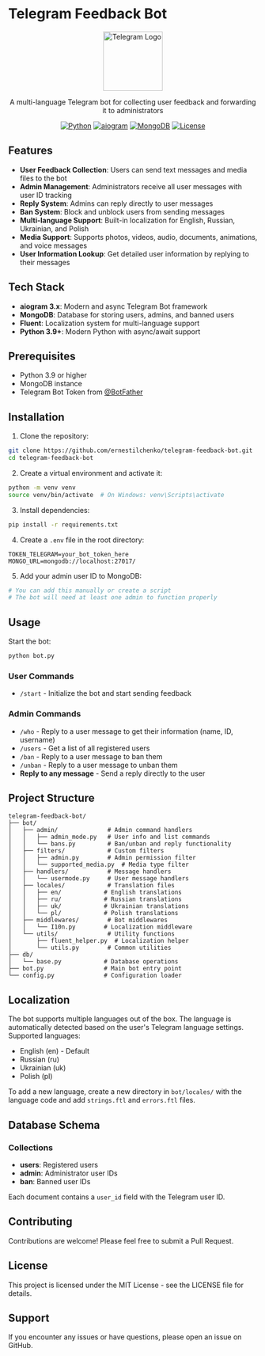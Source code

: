 # Telegram Feedback Bot

<div align="center">
  <img src="https://telegram.org/img/t_logo.png" alt="Telegram Logo" width="120"/>
  
  A multi-language Telegram bot for collecting user feedback and forwarding it to administrators
  
  [![Python](https://img.shields.io/badge/Python-3.9+-blue.svg)](https://www.python.org/downloads/)
  [![aiogram](https://img.shields.io/badge/aiogram-3.x-blue.svg)](https://docs.aiogram.dev/)
  [![MongoDB](https://img.shields.io/badge/MongoDB-4.4+-green.svg)](https://www.mongodb.com/)
  [![License](https://img.shields.io/badge/license-MIT-green.svg)](LICENSE)
</div>

## Features

- **User Feedback Collection**: Users can send text messages and media files to the bot
- **Admin Management**: Administrators receive all user messages with user ID tracking
- **Reply System**: Admins can reply directly to user messages
- **Ban System**: Block and unblock users from sending messages
- **Multi-language Support**: Built-in localization for English, Russian, Ukrainian, and Polish
- **Media Support**: Supports photos, videos, audio, documents, animations, and voice messages
- **User Information Lookup**: Get detailed user information by replying to their messages

## Tech Stack

- **aiogram 3.x**: Modern and async Telegram Bot framework
- **MongoDB**: Database for storing users, admins, and banned users
- **Fluent**: Localization system for multi-language support
- **Python 3.9+**: Modern Python with async/await support

## Prerequisites

- Python 3.9 or higher
- MongoDB instance
- Telegram Bot Token from [@BotFather](https://t.me/BotFather)

## Installation

1. Clone the repository:
```bash
git clone https://github.com/ernestilchenko/telegram-feedback-bot.git
cd telegram-feedback-bot
```

2. Create a virtual environment and activate it:
```bash
python -m venv venv
source venv/bin/activate  # On Windows: venv\Scripts\activate
```

3. Install dependencies:
```bash
pip install -r requirements.txt
```

4. Create a `.env` file in the root directory:
```env
TOKEN_TELEGRAM=your_bot_token_here
MONGO_URL=mongodb://localhost:27017/
```

5. Add your admin user ID to MongoDB:
```python
# You can add this manually or create a script
# The bot will need at least one admin to function properly
```

## Usage

Start the bot:
```bash
python bot.py
```

### User Commands

- `/start` - Initialize the bot and start sending feedback

### Admin Commands

- `/who` - Reply to a user message to get their information (name, ID, username)
- `/users` - Get a list of all registered users
- `/ban` - Reply to a user message to ban them
- `/unban` - Reply to a user message to unban them
- **Reply to any message** - Send a reply directly to the user

## Project Structure

```
telegram-feedback-bot/
├── bot/
│   ├── admin/              # Admin command handlers
│   │   ├── admin_mode.py   # User info and list commands
│   │   └── bans.py         # Ban/unban and reply functionality
│   ├── filters/            # Custom filters
│   │   ├── admin.py        # Admin permission filter
│   │   └── supported_media.py  # Media type filter
│   ├── handlers/           # Message handlers
│   │   └── usermode.py     # User message handlers
│   ├── locales/            # Translation files
│   │   ├── en/            # English translations
│   │   ├── ru/            # Russian translations
│   │   ├── uk/            # Ukrainian translations
│   │   └── pl/            # Polish translations
│   ├── middlewares/        # Bot middlewares
│   │   └── I10n.py        # Localization middleware
│   └── utils/              # Utility functions
│       ├── fluent_helper.py  # Localization helper
│       └── utils.py        # Common utilities
├── db/
│   └── base.py            # Database operations
├── bot.py                 # Main bot entry point
└── config.py              # Configuration loader
```

## Localization

The bot supports multiple languages out of the box. The language is automatically detected based on the user's Telegram language settings. Supported languages:

- English (en) - Default
- Russian (ru)
- Ukrainian (uk)
- Polish (pl)

To add a new language, create a new directory in `bot/locales/` with the language code and add `strings.ftl` and `errors.ftl` files.

## Database Schema

### Collections

- **users**: Registered users
- **admin**: Administrator user IDs
- **ban**: Banned user IDs

Each document contains a `user_id` field with the Telegram user ID.

## Contributing

Contributions are welcome! Please feel free to submit a Pull Request.

## License

This project is licensed under the MIT License - see the LICENSE file for details.

## Support

If you encounter any issues or have questions, please open an issue on GitHub.